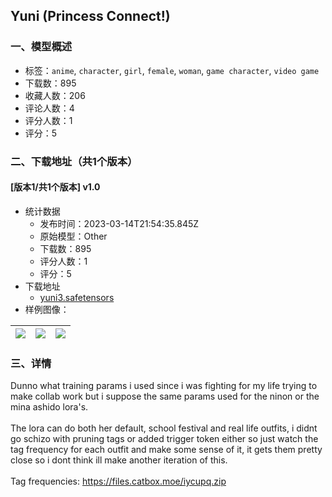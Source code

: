 ## Yuni (Princess Connect!)
### 一、模型概述

- 标签：`anime`, `character`, `girl`, `female`, `woman`, `game character`, `video game`
- 下载数：895
- 收藏人数：206
- 评论人数：4
- 评分人数：1
- 评分：5

### 二、下载地址（共1个版本）

#### [版本1/共1个版本] v1.0

- 统计数据
  - 发布时间：2023-03-14T21:54:35.845Z
  - 原始模型：Other
  - 下载数：895
  - 评分人数：1
  - 评分：5
- 下载地址
  - [yuni3.safetensors](https://civitai.com/api/download/models/21066)
- 样例图像：

| <img src="https://image.civitai.com/xG1nkqKTMzGDvpLrqFT7WA/53b0ff64-9647-4956-8a5e-394d90b79d00/width=450/223039.jpeg" /> | <img src="https://image.civitai.com/xG1nkqKTMzGDvpLrqFT7WA/557c16bd-4791-4e7e-34d2-182e31806300/width=450/223041.jpeg" /> | <img src="https://image.civitai.com/xG1nkqKTMzGDvpLrqFT7WA/c1d52bb2-48f4-46c7-44fd-386485617200/width=450/223040.jpeg" /> |
| ---- | ---- | ---- |


### 三、详情
<p>Dunno what training params i used since i was fighting for my life trying to make collab work but i suppose the same params used for the ninon or the mina ashido lora's.<br /><br />The lora can do both her default, school festival and real life outfits, i didnt go schizo with pruning tags or added trigger token either so just watch the tag frequency for each outfit and make some sense of it, it gets them pretty close so i dont think ill make another iteration of this.<br /><br />Tag frequencies: <a target="_blank" rel="ugc" href="https://files.catbox.moe/iycupq.zip">https://files.catbox.moe/iycupq.zip</a></p>